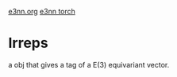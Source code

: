 [e3nn.org](https://e3nn.org/)
[e3nn torch](https://docs.e3nn.org/en/latest/)

# Irreps

a obj that gives a tag of a $\mathrm{E(3)}{}$ equivariant vector. 
